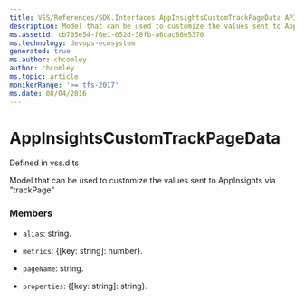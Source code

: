 ```yaml
---
title: VSS/References/SDK.Interfaces AppInsightsCustomTrackPageData API | Extensions for Azure DevOps Services
description: Model that can be used to customize the values sent to AppInsights via &quot;trackPage&quot;
ms.assetid: cb705e54-f6e1-052d-38fb-a6cac86e5370
ms.technology: devops-ecosystem
generated: true
ms.author: chcomley
author: chcomley
ms.topic: article
monikerRange: '>= tfs-2017'
ms.date: 08/04/2016
---
```


# AppInsightsCustomTrackPageData

Defined in vss.d.ts

Model that can be used to customize the values sent to AppInsights via &quot;trackPage&quot;

### Members

- `alias`: string.

- `metrics`: {[key: string]: number}.

- `pageName`: string.

- `properties`: {[key: string]: string}.
